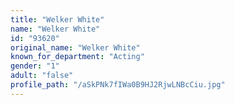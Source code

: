 ```yaml
---
title: "Welker White"
name: "Welker White"
id: "93620"
original_name: "Welker White"
known_for_department: "Acting"
gender: "1"
adult: "false"
profile_path: "/aSkPNk7fIWa0B9HJ2RjwLNBcCiu.jpg"
---
```

